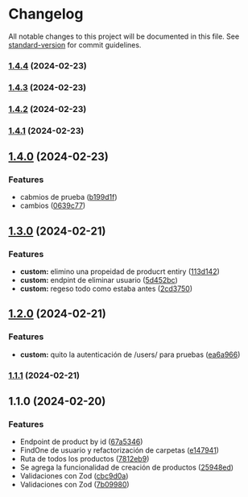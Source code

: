 # Changelog

All notable changes to this project will be documented in this file. See [standard-version](https://github.com/conventional-changelog/standard-version) for commit guidelines.

### [1.4.4](https://github.com/UliVargas/ecommerce/compare/v1.4.2...v1.4.4) (2024-02-23)

### [1.4.3](https://github.com/UliVargas/ecommerce/compare/v1.4.2...v1.4.3) (2024-02-23)

### [1.4.2](https://github.com/UliVargas/ecommerce/compare/v1.4.1...v1.4.2) (2024-02-23)

### [1.4.1](https://github.com/UliVargas/ecommerce/compare/v1.4.0...v1.4.1) (2024-02-23)

## [1.4.0](https://github.com/UliVargas/ecommerce/compare/v1.3.0...v1.4.0) (2024-02-23)


### Features

* cabmios de prueba ([b199d1f](https://github.com/UliVargas/ecommerce/commit/b199d1ff79470c90a56518a8df00ef48d7e18b8e))
* cambios ([0639c77](https://github.com/UliVargas/ecommerce/commit/0639c7702938dd6a63b565d4545f0de1bf698c07))

## [1.3.0](https://github.com/UliVargas/ecommerce/compare/v1.2.0...v1.3.0) (2024-02-21)


### Features

* **custom:** elimino una propeidad de producrt entiry ([113d142](https://github.com/UliVargas/ecommerce/commit/113d1422dd98ef31e905fb0419ebbd511b128d7c))
* **custom:** endpint de eliminar usuario ([5d452bc](https://github.com/UliVargas/ecommerce/commit/5d452bcfd1d699f03187ce1893d45897d561002c))
* **custom:** regeso todo como estaba antes ([2cd3750](https://github.com/UliVargas/ecommerce/commit/2cd375060318bc79c48441c57c9adef19a72d3af))

## [1.2.0](https://github.com/UliVargas/ecommerce/compare/v1.1.1...v1.2.0) (2024-02-21)


### Features

* **custom:** quito la autenticación de /users/ para pruebas ([ea6a966](https://github.com/UliVargas/ecommerce/commit/ea6a9668fe6b257a1889d4404020cfad3dd35e52))

### [1.1.1](https://github.com/UliVargas/ecommerce/compare/v1.1.0...v1.1.1) (2024-02-21)

## 1.1.0 (2024-02-20)


### Features

* Endpoint de product by id ([67a5346](https://github.com/UliVargas/ecommerce/commit/67a5346363fb36924ff964acba46acca5f9afabe))
* FindOne de usuario y refactorización de carpetas ([e147941](https://github.com/UliVargas/ecommerce/commit/e147941fa442061d4fed8f5c2802c61e46fb82ba))
* Ruta de todos los productos ([7812eb9](https://github.com/UliVargas/ecommerce/commit/7812eb99d05627b7f16a7ddd3607d2582f97252f))
* Se agrega la funcionalidad de creación de productos ([25948ed](https://github.com/UliVargas/ecommerce/commit/25948ed158c0acd013c395df679cfa5de5fb22f6))
* Validaciones con Zod ([cbc9d0a](https://github.com/UliVargas/ecommerce/commit/cbc9d0a81793d51d428dfa4d6bf58383c36f6492))
* Validaciones con Zod ([7b09980](https://github.com/UliVargas/ecommerce/commit/7b09980aad0a4c3c383b635a7f8bf6a5b76883fe))
